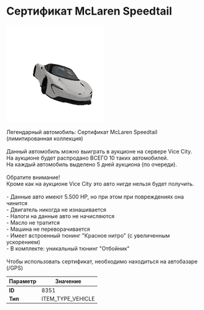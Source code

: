# Сертификат McLaren Speedtail

![Item Image](../img/8351.webp?raw=true)

Легендарный автомобиль: Сертификат McLaren Speedtail (лимитированная коллекция)<br><br>Данный автомобиль можно выиграть в аукционе на сервере Vice City.<br>На аукционе будет распродано ВСЕГО 10 таких автомобилей.<br>На каждый автомобиль выделено 5 дней аукциона (по очереди).<br><br>Обратите внимание!<br>Кроме как на аукционе Vice City это авто нигде нельзя будет получить.<br><br>- Данные авто имеют 5.500 HP, но при этом при повреждениях она чинится<br>- Двигатель никогда не изнашивается<br>- Налоги на данные авто не начисляются<br>- Масло не тратится<br>- Машина не переворачивается<br>- Имеет встроенный тюнинг "Красное нитро" (с увеличенным ускорением)<br>- В комплекте: уникальный тюнинг "Отбойник"<br><br>Чтобы использовать сертификат, необходимо находиться на автобазаре (/GPS)


| Параметр | Значение |
|----------|----------|
| **ID** | 8351 |
| **Тип** | ITEM_TYPE_VEHICLE |

